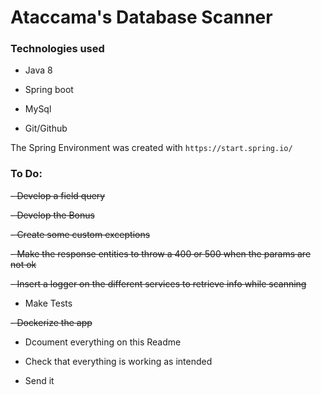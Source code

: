 <H1>Ataccama's Database Scanner</H1>

<H3>Technologies used</H3>

- Java 8

- Spring boot

- MySql

- Git/Github

The Spring Environment was created with `https://start.spring.io/`

<H3>To Do:</H3>
 
 ~~- Develop a field query~~
 
 ~~- Develop the Bonus~~ 
 
 ~~- Create some custom exceptions~~
 
 ~~- Make the response entities to throw a 400 or 500 when the params are not ok~~
 
 ~~- Insert a logger on the different services to retrieve info while scanning~~
 
 - Make Tests
 
 ~~- Dockerize the app~~ 
 
 - Dcoument everything on this Readme 
 
 - Check that everything is working as intended
 
 - Send it
